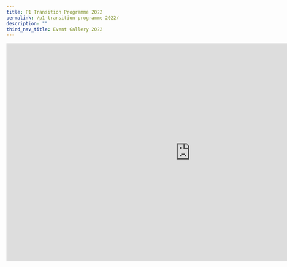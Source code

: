```yaml
---
title: P1 Transition Programme 2022
permalink: /p1-transition-programme-2022/
description: ""
third_nav_title: Event Gallery 2022
---
```

<iframe src="https://docs.google.com/presentation/d/e/2PACX-1vTt-cTRNENq8pw1dCgQr0HbXDqep6TiAmWduu_VWry3P8npr45najlgysRQ2BtcmHOSrNpjieOJQlid/embed?start=false&loop=false&delayms=10000" frameborder="0" width="960" height="569" allowfullscreen="true"></iframe>